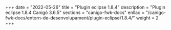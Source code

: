 +++
date        = "2022-05-26"
title       = "Plugin eclipse 1.8.4"
description = "Plugin eclipse 1.8.4 Canigó 3.6.5"
sections    = "canigo-fwk-docs"
enllac		= "/canigo-fwk-docs/entorn-de-desenvolupament/plugin-eclipse/1.8.4/"
weight		= 2
+++
